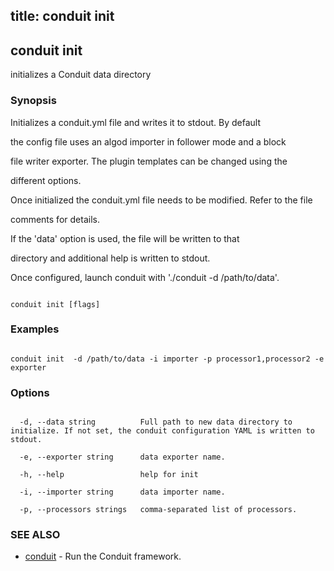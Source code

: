 title: conduit init
---
## conduit init



initializes a Conduit data directory



### Synopsis



Initializes a conduit.yml file and writes it to stdout. By default

the config file uses an algod importer in follower mode and a block

file writer exporter. The plugin templates can be changed using the

different options.



Once initialized the conduit.yml file needs to be modified. Refer to the file

comments for details.



If the 'data' option is used, the file will be written to that

directory and additional help is written to stdout.



Once configured, launch conduit with './conduit -d /path/to/data'.



```

conduit init [flags]

```



### Examples



```

conduit init  -d /path/to/data -i importer -p processor1,processor2 -e exporter

```



### Options



```

  -d, --data string          Full path to new data directory to initialize. If not set, the conduit configuration YAML is written to stdout.

  -e, --exporter string      data exporter name.

  -h, --help                 help for init

  -i, --importer string      data importer name.

  -p, --processors strings   comma-separated list of processors.

```



### SEE ALSO



* [conduit](../../conduit/conduit/)	 - Run the Conduit framework.




